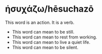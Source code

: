 # ἡσυχάζω/hēsuchazō

This word is an action. It is a verb.

* This word can mean to be still.
* This word can mean to rest from working.
* This word can mean to live a quiet life.
* This word can mean to be silent.
